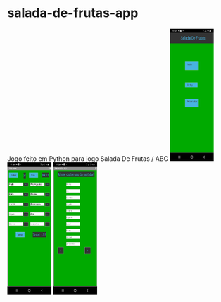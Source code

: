 # salada-de-frutas-app
Jogo feito em Python para jogo  Salada De Frutas / ABC
<img width="100" height="300" alt="Tela Inicial" src="inicial.png"/>
<img width="100" height="300" alt="Tela de Jogo" src="jogo.png"/>
<img width="100" height="300" alt="Tela de Personalizar" src="personalizar.png"/>